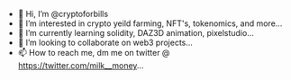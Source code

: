 - 👋 Hi, I’m @cryptoforbills
- 👀 I’m interested in crypto yeild farming, NFT's, tokenomics, and more...
- 🌱 I’m currently learning solidity, DAZ3D animation, pixelstudio...
- 💞️ I’m looking to collaborate on web3 projects...
- 📫 How to reach me, dm me on twitter @ https://twitter.com/milk__money...

<!---
cryptoforbills/cryptoforbills is a ✨ special ✨ repository because its `README.md` (this file) appears on your GitHub profile.
You can click the Preview link to take a look at your changes.
--->
